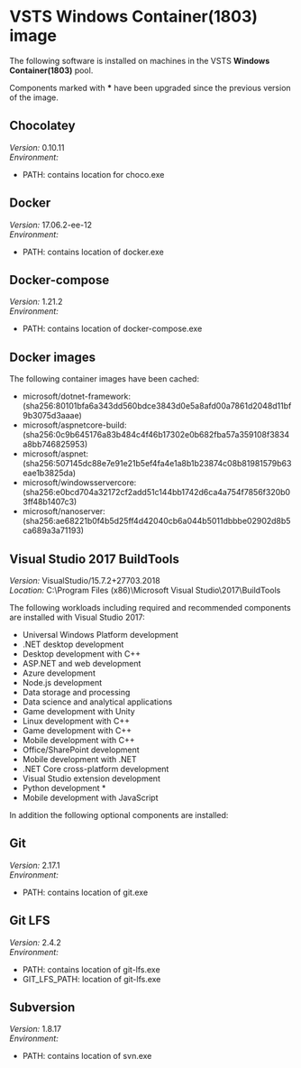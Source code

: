 # VSTS Windows Container(1803) image

The following software is installed on machines in the VSTS **Windows Container(1803)** pool.

Components marked with **\*** have been upgraded since the previous version of the image.


## Chocolatey

_Version:_ 0.10.11<br/>
_Environment:_
* PATH: contains location for choco.exe

## Docker

_Version:_ 17.06.2-ee-12<br/>
_Environment:_
* PATH: contains location of docker.exe

## Docker-compose

_Version:_ 1.21.2<br/>
_Environment:_
* PATH: contains location of docker-compose.exe

## Docker images

The following container images have been cached:
* microsoft/dotnet-framework:(sha256:80101bfa6a343dd560bdce3843d0e5a8afd00a7861d2048d11bf9b3075d3aaae)
* microsoft/aspnetcore-build:(sha256:0c9b645176a83b484c4f46b17302e0b682fba57a359108f3834a8bb746825953)
* microsoft/aspnet:(sha256:507145dc88e7e91e21b5ef4fa4e1a8b1b23874c08b81981579b63eae1b3825da)
* microsoft/windowsservercore:(sha256:e0bcd704a32172cf2add51c144bb1742d6ca4a754f7856f320b03ff48b1407c3)
* microsoft/nanoserver:(sha256:ae68221b0f4b5d25ff4d42040cb6a044b5011dbbbe02902d8b5ca689a3a71193)

## Visual Studio 2017 BuildTools

_Version:_ VisualStudio/15.7.2+27703.2018<br/>
_Location:_ C:\Program Files (x86)\Microsoft Visual Studio\2017\BuildTools

The following workloads including required and recommended components are installed with Visual Studio 2017:

* Universal Windows Platform development
* .NET desktop development
* Desktop development with C++
* ASP.NET and web development
* Azure development
* Node.js development
* Data storage and processing
* Data science and analytical applications
* Game development with Unity
* Linux development with C++
* Game development with C++
* Mobile development with C++
* Office/SharePoint development
* Mobile development with .NET
* .NET Core cross-platform development
* Visual Studio extension development
* Python development *
* Mobile development with JavaScript

In addition the following optional components are installed:


## Git

_Version:_ 2.17.1<br/>
_Environment:_
* PATH: contains location of git.exe

## Git LFS

_Version:_ 2.4.2<br/>
_Environment:_
* PATH: contains location of git-lfs.exe
* GIT_LFS_PATH: location of git-lfs.exe

## Subversion

_Version:_ 1.8.17<br/>
_Environment:_
* PATH: contains location of svn.exe
